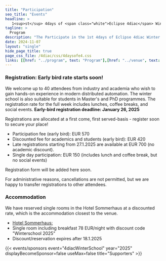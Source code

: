 ```yaml
---
title: "Participation"
seo_title: "Events"
headline: > 
   1<sup>st</sup> 4days of <span class="white">Eclipse 4diac</span> Winter School
tagline: >
  Program
description: "The Participate in the 1st 4days of Eclipse 4diac Winter School"
date: 2024-11-07
layout: "single"
hide_page_title: true
page_css_file: /4diac/css/4daysofe4.css
links: [[href: "../program", text: "Program"],[href: "../venue", text: "Venue"],[href: "../participation", text: "Participation"],[href: "../organisation", text: "Organisation"]]
---
```


### Registration: Early bird rate starts soon!
We welcome up to 40 attendees from industry and academia who wish to gain hands-on 
experience in modern distributed automation. The winter school is also suitable for students in Master's and PhD programmes. The registration rate for the full week includes lunches, coffee breaks, and social events. **Early-bird registration deadline: January 26, 2025** 

Registrations are allocated at a first come, first served-basis - register soon to secure your place! 

- Participation fee (early bird): EUR 570
- Discounted fee for academics and students (early bird): EUR 420
- Late registrations starting from 27.1.2025 are available at EUR 700 (no academic discount). 
- Single day participation: EUR 150 (includes lunch and coffee break, but no social events) 

Registration form will be added here soon.

For administrative reasons, cancellations are not permitted, but we are happy to transfer registrations to other attendees.

### Accommodation
We have reserved single rooms in the Hotel Sommerhaus at a discounted rate, which is the accommodation closest to the venue. 
- [Hotel Sommerhaus: ](https://www.sommerhaus-hotel.at/de/linz)
- Single room including breakfast 78 EUR/night with discount code "Winterschool 2025"
- Discount/reservation expires after 18.1.2025

{{< events/sponsors event="4diacWinterSchool" year="2025" displayBecomeSponsor=false useMax=false title="Supporters" >}}

